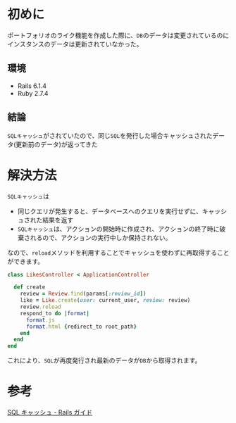 <!--
title:   【Rails】DBから最新データが取得されていない時の対処法
tags:    ActiveRecord,Cache,Rails,Ruby
id:      e1347157eb6e16a7069b
private: false
-->

# 初めに

ポートフォリオのライク機能を作成した際に、`DB`のデータは変更されているのにインスタンスのデータは更新されていなかった。

## 環境

- Rails 6.1.4
- Ruby 2.7.4

## 結論

`SQLキャッシュ`がされていたので、同じ`SQL`を発行した場合キャッシュされたデータ(更新前のデータ)が返ってきた

# 解決方法

`SQLキャッシュ`は

- 同じクエリが発生すると、データベースへのクエリを実行せずに、キャッシュされた結果を返す
- `SQLキャッシュ`は、アクションの開始時に作成され、アクションの終了時に破棄されるので、アクションの実行中しか保持されない。

なので、`reload`メソッドを利用することでキャッシュを使わずに再取得することができます。

```ruby:like_controller.rb
class LikesController < ApplicationController

  def create
    review = Review.find(params[:review_id])
    like = Like.create(user: current_user, review: review)
    review.reload
    respond_to do |format|
      format.js
      format.html {redirect_to root_path}
    end
  end
end

```

これにより、`SQL`が再度発行され最新のデータが`DB`から取得されます。

# 参考

[SQL キャッシュ - Rails ガイド](https://railsguides.jp/caching_with_rails.html#sql%E3%82%AD%E3%83%A3%E3%83%83%E3%82%B7%E3%83%A5)
